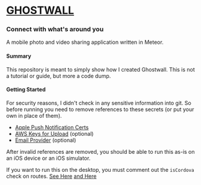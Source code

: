 # [GHOSTWALL](https://ghostwall.io)

### Connect with what's around you

A mobile photo and video sharing application written in Meteor.


#### Summary

This repository is meant to simply show how I created Ghostwall. This is not a tutorial or guide, but more a code dump.

#### Getting Started

For security reasons, I didn't check in any sensitive information into git. So before running you need to remove references to these secrets (or put your own in place of them).

- [Apple Push Notification Certs](https://github.com/gkrizek/ghostwall/blob/master/server/push.js#L5-L6)
- [AWS Keys for Upload](https://github.com/gkrizek/ghostwall/blob/master/server/camera.js) (optional)
- [Email Provider](https://github.com/gkrizek/ghostwall/blob/master/server/server.js#L12) (optional)

After invalid references are removed, you should be able to run this as-is on an iOS device or an iOS simulator.

If you want to run this on the desktop, you must comment out the `isCordova` check on routes. [See Here](https://github.com/gkrizek/ghostwall/blob/master/client/routes.js#L39) [and Here](https://github.com/gkrizek/ghostwall/blob/master/client/routes.js#L180)
